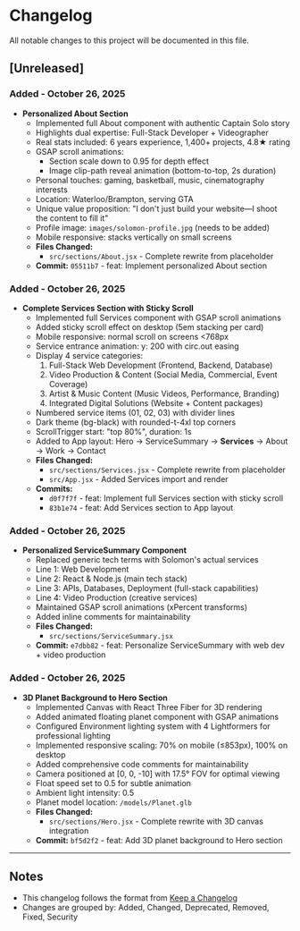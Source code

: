 # Changelog

All notable changes to this project will be documented in this file.

## [Unreleased]

### Added - October 26, 2025
- **Personalized About Section**
  - Implemented full About component with authentic Captain Solo story
  - Highlights dual expertise: Full-Stack Developer + Videographer
  - Real stats included: 6 years experience, 1,400+ projects, 4.8★ rating
  - GSAP scroll animations:
    - Section scale down to 0.95 for depth effect
    - Image clip-path reveal animation (bottom-to-top, 2s duration)
  - Personal touches: gaming, basketball, music, cinematography interests
  - Location: Waterloo/Brampton, serving GTA
  - Unique value proposition: "I don't just build your website—I shoot the content to fill it"
  - Profile image: `images/solomon-profile.jpg` (needs to be added)
  - Mobile responsive: stacks vertically on small screens
  - **Files Changed:**
    - `src/sections/About.jsx` - Complete rewrite from placeholder
  - **Commit:** `05511b7` - feat: Implement personalized About section

### Added - October 26, 2025
- **Complete Services Section with Sticky Scroll**
  - Implemented full Services component with GSAP scroll animations
  - Added sticky scroll effect on desktop (5em stacking per card)
  - Mobile responsive: normal scroll on screens <768px
  - Service entrance animation: y: 200 with circ.out easing
  - Display 4 service categories:
    1. Full-Stack Web Development (Frontend, Backend, Database)
    2. Video Production & Content (Social Media, Commercial, Event Coverage)
    3. Artist & Music Content (Music Videos, Performance, Branding)
    4. Integrated Digital Solutions (Website + Content packages)
  - Numbered service items (01, 02, 03) with divider lines
  - Dark theme (bg-black) with rounded-t-4xl top corners
  - ScrollTrigger start: "top 80%", duration: 1s
  - Added to App layout: Hero → ServiceSummary → **Services** → About → Work → Contact
  - **Files Changed:**
    - `src/sections/Services.jsx` - Complete rewrite from placeholder
    - `src/App.jsx` - Added Services import and render
  - **Commits:** 
    - `d0f7f7f` - feat: Implement full Services section with sticky scroll
    - `83b1e74` - feat: Add Services section to App layout

### Added - October 26, 2025
- **Personalized ServiceSummary Component**
  - Replaced generic tech terms with Solomon's actual services
  - Line 1: Web Development
  - Line 2: React & Node.js (main tech stack)
  - Line 3: APIs, Databases, Deployment (full-stack capabilities)
  - Line 4: Video Production (creative services)
  - Maintained GSAP scroll animations (xPercent transforms)
  - Added inline comments for maintainability
  - **Files Changed:**
    - `src/sections/ServiceSummary.jsx`
  - **Commit:** `e7dbb82` - feat: Personalize ServiceSummary with web dev + video production

### Added - October 26, 2025
- **3D Planet Background to Hero Section**
  - Implemented Canvas with React Three Fiber for 3D rendering
  - Added animated floating planet component with GSAP animations
  - Configured Environment lighting system with 4 Lightformers for professional lighting
  - Implemented responsive scaling: 70% on mobile (≤853px), 100% on desktop
  - Added comprehensive code comments for maintainability
  - Camera positioned at [0, 0, -10] with 17.5° FOV for optimal viewing
  - Float speed set to 0.5 for subtle animation
  - Ambient light intensity: 0.5
  - Planet model location: `/models/Planet.glb`
  - **Files Changed:**
    - `src/sections/Hero.jsx` - Complete rewrite with 3D canvas integration
  - **Commit:** `bf5d2f2` - feat: Add 3D planet background to Hero section

---

## Notes
- This changelog follows the format from [Keep a Changelog](https://keepachangelog.com/)
- Changes are grouped by: Added, Changed, Deprecated, Removed, Fixed, Security

